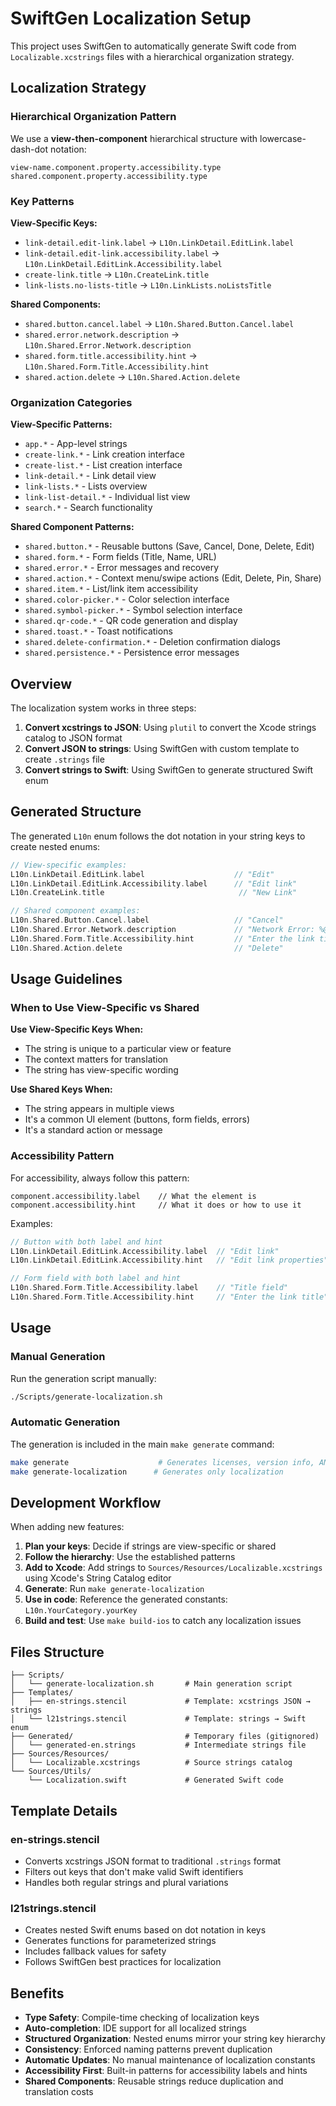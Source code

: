 # SwiftGen Localization Setup

This project uses SwiftGen to automatically generate Swift code from `Localizable.xcstrings` files with a hierarchical organization strategy.

## Localization Strategy

### Hierarchical Organization Pattern

We use a **view-then-component** hierarchical structure with lowercase-dash-dot notation:

```
view-name.component.property.accessibility.type
shared.component.property.accessibility.type
```

### Key Patterns

**View-Specific Keys:**
- `link-detail.edit-link.label` → `L10n.LinkDetail.EditLink.label`
- `link-detail.edit-link.accessibility.label` → `L10n.LinkDetail.EditLink.Accessibility.label`
- `create-link.title` → `L10n.CreateLink.title`
- `link-lists.no-lists-title` → `L10n.LinkLists.noListsTitle`

**Shared Components:**
- `shared.button.cancel.label` → `L10n.Shared.Button.Cancel.label`
- `shared.error.network.description` → `L10n.Shared.Error.Network.description`
- `shared.form.title.accessibility.hint` → `L10n.Shared.Form.Title.Accessibility.hint`
- `shared.action.delete` → `L10n.Shared.Action.delete`

### Organization Categories

**View-Specific Patterns:**
- `app.*` - App-level strings
- `create-link.*` - Link creation interface
- `create-list.*` - List creation interface
- `link-detail.*` - Link detail view
- `link-lists.*` - Lists overview
- `link-list-detail.*` - Individual list view
- `search.*` - Search functionality

**Shared Component Patterns:**
- `shared.button.*` - Reusable buttons (Save, Cancel, Done, Delete, Edit)
- `shared.form.*` - Form fields (Title, Name, URL)
- `shared.error.*` - Error messages and recovery
- `shared.action.*` - Context menu/swipe actions (Edit, Delete, Pin, Share)
- `shared.item.*` - List/link item accessibility
- `shared.color-picker.*` - Color selection interface
- `shared.symbol-picker.*` - Symbol selection interface
- `shared.qr-code.*` - QR code generation and display
- `shared.toast.*` - Toast notifications
- `shared.delete-confirmation.*` - Deletion confirmation dialogs
- `shared.persistence.*` - Persistence error messages

## Overview

The localization system works in three steps:

1. **Convert xcstrings to JSON**: Using `plutil` to convert the Xcode strings catalog to JSON format
2. **Convert JSON to strings**: Using SwiftGen with custom template to create `.strings` file
3. **Convert strings to Swift**: Using SwiftGen to generate structured Swift enum

## Generated Structure

The generated `L10n` enum follows the dot notation in your string keys to create nested enums:

```swift
// View-specific examples:
L10n.LinkDetail.EditLink.label                    // "Edit"
L10n.LinkDetail.EditLink.Accessibility.label      // "Edit link"
L10n.CreateLink.title                              // "New Link"

// Shared component examples:
L10n.Shared.Button.Cancel.label                   // "Cancel"
L10n.Shared.Error.Network.description             // "Network Error: %@"
L10n.Shared.Form.Title.Accessibility.hint         // "Enter the link title"
L10n.Shared.Action.delete                         // "Delete"
```

## Usage Guidelines

### When to Use View-Specific vs Shared

**Use View-Specific Keys When:**
- The string is unique to a particular view or feature
- The context matters for translation
- The string has view-specific wording

**Use Shared Keys When:**
- The string appears in multiple views
- It's a common UI element (buttons, form fields, errors)
- It's a standard action or message

### Accessibility Pattern

For accessibility, always follow this pattern:
```
component.accessibility.label    // What the element is
component.accessibility.hint     // What it does or how to use it
```

Examples:
```swift
// Button with both label and hint
L10n.LinkDetail.EditLink.Accessibility.label  // "Edit link"
L10n.LinkDetail.EditLink.Accessibility.hint   // "Edit link properties"

// Form field with both label and hint  
L10n.Shared.Form.Title.Accessibility.label    // "Title field"
L10n.Shared.Form.Title.Accessibility.hint     // "Enter the link title"
```

## Usage

### Manual Generation

Run the generation script manually:

```bash
./Scripts/generate-localization.sh
```

### Automatic Generation

The generation is included in the main `make generate` command:

```bash
make generate                    # Generates licenses, version info, AND localization
make generate-localization      # Generates only localization
```

## Development Workflow

When adding new features:

1. **Plan your keys**: Decide if strings are view-specific or shared
2. **Follow the hierarchy**: Use the established patterns
3. **Add to Xcode**: Add strings to `Sources/Resources/Localizable.xcstrings` using Xcode's String Catalog editor
4. **Generate**: Run `make generate-localization`
5. **Use in code**: Reference the generated constants: `L10n.YourCategory.yourKey`
6. **Build and test**: Use `make build-ios` to catch any localization issues

## Files Structure

```
├── Scripts/
│   └── generate-localization.sh       # Main generation script
├── Templates/
│   ├── en-strings.stencil             # Template: xcstrings JSON → strings
│   └── l21strings.stencil             # Template: strings → Swift enum
├── Generated/                         # Temporary files (gitignored)
│   └── generated-en.strings           # Intermediate strings file
├── Sources/Resources/
│   └── Localizable.xcstrings          # Source strings catalog
└── Sources/Utils/
    └── Localization.swift             # Generated Swift code
```

## Template Details

### en-strings.stencil
- Converts xcstrings JSON format to traditional `.strings` format
- Filters out keys that don't make valid Swift identifiers
- Handles both regular strings and plural variations

### l21strings.stencil  
- Creates nested Swift enums based on dot notation in keys
- Generates functions for parameterized strings
- Includes fallback values for safety
- Follows SwiftGen best practices for localization

## Benefits

- **Type Safety**: Compile-time checking of localization keys
- **Auto-completion**: IDE support for all localized strings
- **Structured Organization**: Nested enums mirror your string key hierarchy
- **Consistency**: Enforced naming patterns prevent duplication
- **Automatic Updates**: No manual maintenance of localization constants
- **Accessibility First**: Built-in patterns for accessibility labels and hints
- **Shared Components**: Reusable strings reduce duplication and translation costs 